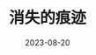 ---
layout: page
title: 消失的痕迹
description: >
  案件足够悬疑，令人欲罢不能。最大的优点是全剧没有什么水分，紧紧围绕案情。任何发现、线索立马和观众分享，可以让观众参与其中，进行猜测，很有乐趣。唯一不耐烦跳过的地方是结尾的兄妹情深，不想看。全剧演技最佳是蒋向楠，唯一看哭了的案情。不足之处在于全剧透露出一股贫穷的气息，部分桥段很尬，令人发笑。不过无所谓，我会爱护双女主剧。很难不怀疑女同性恋是这世界上最好糊弄的观众群体，只要主角是两个女的就满足了。所以恳请世界上再多一些双女主剧吧please！！
category: 剧集
img: assets/img/movie/2023/xiao_shi_de_hen_ji.webp
star: 5
date: 2023-08-20
---